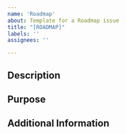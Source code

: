 ```yaml
---
name: 'Roadmap'
about: Template for a Roadmap issue
title: "[ROADMAP]"
labels: ''
assignees: ''

---
```


## Description
<!--Provide a description of the change-->


## Purpose
<!--Describe the purpose of this change-->


## Additional Information
<!--Provide as much information as possible as to the possible solution or anything else relating to the issue-->
